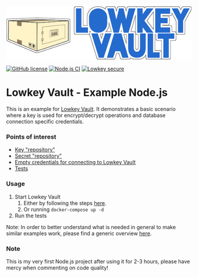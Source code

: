 ![LowkeyVault](https://raw.githubusercontent.com/nagyesta/lowkey-vault/main/.github/assets/LowkeyVault-logo-full.png)

[![GitHub license](https://img.shields.io/github/license/nagyesta/lowkey-vault-example-nodejs?color=informational)](https://raw.githubusercontent.com/nagyesta/lowkey-vault-example-nodejs/main/LICENSE)
[![Node.js CI](https://img.shields.io/github/actions/workflow/status/nagyesta/lowkey-vault-example-nodejs/nodejs.yml?logo=github&branch=main)](https://github.com/nagyesta/lowkey-vault-example-nodejs/actions/workflows/nodejs.yml)
[![Lowkey secure](https://img.shields.io/badge/lowkey-secure-0066CC)](https://github.com/nagyesta/lowkey-vault)

# Lowkey Vault - Example Node.js

This is an example for [Lowkey Vault](https://github.com/nagyesta/lowkey-vault). It demonstrates a basic scenario where
a key is used for encrypt/decrypt operations and database connection specific credentials.

### Points of interest

* [Key "repository"](test/index.test.js#L8)
* [Secret "repository"](test/index.test.js#L37)
* [Empty credentials for connecting to Lowkey Vault](test/index.test.js#L57)
* [Tests](test/index.test.js#L67)

### Usage

1. Start Lowkey Vault 
   1. Either by following the steps [here](https://github.com/nagyesta/lowkey-vault#quick-start-guide).
   2. Or running ```docker-compose up -d```
2. Run the tests

Note: In order to better understand what is needed in general to make similar examples work, please find a generic overview 
[here](https://github.com/nagyesta/lowkey-vault/wiki/Example:-How-can-you-use-Lowkey-Vault-in-your-tests).

### Note

This is my very first Node.js project after using it for 2-3 hours, please have mercy when
commenting on code quality!

